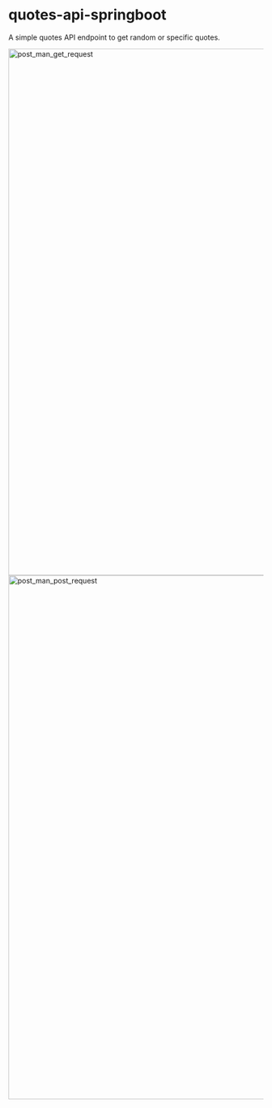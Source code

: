 # quotes-api-springboot
A simple quotes API endpoint to get random or specific quotes.

<img width="1041" alt="post_man_get_request" src="https://github.com/user-attachments/assets/7078d8d6-34dc-4a7f-bffe-4226c32931dd" />

<img width="1036" alt="post_man_post_request" src="https://github.com/user-attachments/assets/0e6f6b7c-0173-450e-bbd6-54f74da9e658" />

